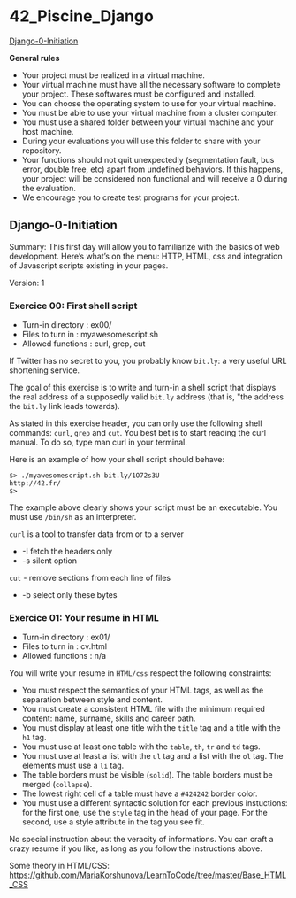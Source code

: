 # 42_Piscine_Django

[Django-0-Initiation ](#Initiation)

**General rules**
* Your project must be realized in a virtual machine.
* Your virtual machine must have all the necessary software to complete your project. These softwares must be configured and installed.
* You can choose the operating system to use for your virtual machine.
* You must be able to use your virtual machine from a cluster computer.
* You must use a shared folder between your virtual machine and your host machine.
* During your evaluations you will use this folder to share with your repository.
* Your functions should not quit unexpectedly (segmentation fault, bus error, double free, etc) apart from undefined behaviors. If this happens, your project will be
considered non functional and will receive a 0 during the evaluation.
* We encourage you to create test programs for your project.


<a name="Initiation"></a> 

## Django-0-Initiation 

Summary: This first day will allow you to familiarize with the basics of web development. Here’s what’s on the menu: HTTP, HTML, css and integration of Javascript scripts existing in your pages.

Version: 1

### Exercice 00: First shell script

* Turn-in directory : ex00/
* Files to turn in : myawesomescript.sh
* Allowed functions : curl, grep, cut

If Twitter has no secret to you, you probably know `bit.ly`: a very useful URL shortening service.

The goal of this exercise is to write and turn-in a shell script that displays the real address of a supposedly valid `bit.ly` address (that is, "the address the `bit.ly` link leads towards).

As stated in this exercise header, you can only use the following shell commands: `curl`, `grep` and `cut`. You best bet is to start reading the curl manual. To do so, type man curl in your terminal.

Here is an example of how your shell script should behave:
```
$> ./myawesomescript.sh bit.ly/1O72s3U
http://42.fr/
$>
```

The example above clearly shows your script must be an executable. You must use `/bin/sh` as an interpreter.

`curl` is  a  tool to transfer data from or to a server
* -I fetch the headers only
* -s silent option

`cut` - remove sections from each line of files
* -b select only these bytes

### Exercice 01: Your resume in HTML

* Turn-in directory : ex01/
* Files to turn in : cv.html
* Allowed functions : n/a

You will write your resume in `HTML/css` respect the following constraints:
* You must respect the semantics of your HTML tags, as well as the separation
between style and content.
* You must create a consistent HTML file with the minimum required content: name,
surname, skills and career path.
* You must display at least one title with the `title` tag and a title with the `h1` tag.
* You must use at least one table with the `table`, `th`, `tr` and `td` tags.
* You must use at least a list with the `ul` tag and a list with the `ol` tag. The elements
must use a `li` tag.
* The table borders must be visible (`solid`). The table borders must be merged
(`collapse`).
* The lowest right cell of a table must have a `#424242` border color.
* You must use a different syntactic solution for each previous instuctions: for the
first one, use the `style` tag in the head of your page. For the second, use a style
attribute in the tag you see fit.

No special instruction about the veracity of informations. You
can craft a crazy resume if you like, as long as you follow the
instructions above.

Some theory in HTML/CSS: https://github.com/MariaKorshunova/LearnToCode/tree/master/Base_HTML_CSS